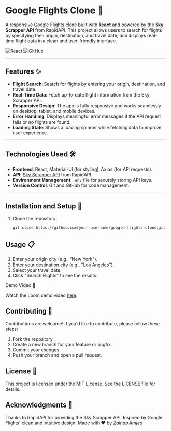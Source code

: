 # Google Flights Clone 🛫

A responsive Google Flights clone built with **React** and powered by the **Sky Scrapper API** from RapidAPI. This project allows users to search for flights by specifying their origin, destination, and travel date, and displays real-time flight data in a clean and user-friendly interface.

![React](https://img.shields.io/badge/React-20232A?style=for-the-badge&logo=react&logoColor=61DAFB)
![GitHub](https://img.shields.io/badge/GitHub-100000?style=for-the-badge&logo=github&logoColor=white)

---

## Features ✨

- **Flight Search**: Search for flights by entering your origin, destination, and travel date.
- **Real-Time Data**: Fetch up-to-date flight information from the Sky Scrapper API.
- **Responsive Design**: The app is fully responsive and works seamlessly on desktop, tablet, and mobile devices.
- **Error Handling**: Displays meaningful error messages if the API request fails or no flights are found.
- **Loading State**: Shows a loading spinner while fetching data to improve user experience.

---

## Technologies Used 🛠️

- **Frontend**: React, Material-UI (for styling), Axios (for API requests).
- **API**: [Sky Scrapper API](https://rapidapi.com/apiheya/api/sky-scrapper) from RapidAPI.
- **Environment Management**: `.env` file for securely storing API keys.
- **Version Control**: Git and GitHub for code management.

---

## Installation and Setup 🚀

1. Clone the repository:
   ```bash
   git clone https://github.com/your-username/google-flights-clone.git


## Usage 📋

1. Enter your origin city (e.g., "New York").
2. Enter your destination city (e.g., "Los Angeles").
3. Select your travel date.
4. Click "Search Flights" to see the results.

Demo Video 🎥

Watch the Loom demo video [here](https://www.loom.com/share/your-video-id).

## Contributing 🤝

Contributions are welcome! If you'd like to contribute, please follow these steps:

1. Fork the repository.
2. Create a new branch for your feature or bugfix.
3. Commit your changes.
4. Push your branch and open a pull request.

## License 📄

This project is licensed under the MIT License. See the LICENSE file for details.

## Acknowledgments 🙏

Thanks to RapidAPI for providing the Sky Scrapper API.
Inspired by Google Flights' clean and intuitive design.
Made with ❤️ by *Zainab Amjed*
